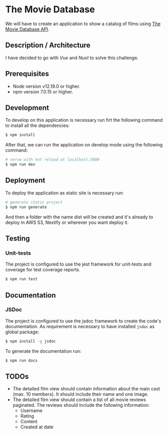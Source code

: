 # The Movie Database

We will have to create an application to show a catalog of films using [The Movie Database API][movie-database].

## Description / Architecture

I have decided to go with _Vue_ and _Nuxt_ to solve this challenge.

## Prerequisites

- Node version v12.19.0 or higher.
- npm version 7.0.15 or higher.

## Development

To develop on this application is necessary run firt the following command to install all the dependencies:

```bash
$ npm install

```

After that, we can run the application on develop mode using the following command:

```bash
# serve with hot reload at localhost:3000
$ npm run dev
```

## Deployment

To deploy the application as static site is necessary run:

```bash
# generate static project
$ npm run generate

```

And then a folder with the name dist will be created and it's already to deploy in AWS S3, Nextify or wherever you want deploy it.

## Testing

### Unit-tests

The project is configured to use the jest framework for unit-tests and coverage for test coverage reports.

```bash
$ npm run test
```

## Documentation

### JSDoc

The project is configured to use the jsdoc framework to create the code's documentation. As requirement is necessary to have installed `jsdoc` as global package:

```bash
$ npm install -g jsdoc
```

To generate the documentation run:

```bash
$ npm run docs
```

## TODOs

- The detailed film view should contain information about the main cast (max. 10 members). It should include their name and one image.
- The detailed film view should contain a list of all movie reviews paginated. The reviews should include the following information:
  - Username
  - Rating
  - Content
  - Created at date

[movie-database]: https://www.themoviedb.org/
